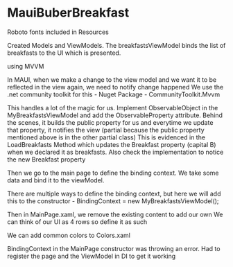 # MauiBuberBreakfast

Roboto fonts included in Resources

Created Models and ViewModels. The breakfastsViewModel binds the list of breakfasts to the UI which is presented.

using MVVM

In MAUI, when we make a change to the view model and we want it to be reflected in the view again, we need to notify change happened
We use the .net community toolkit for this - 
Nuget Package - CommunityToolkit.Mvvm

This handles a lot of the magic for us. 
Implement ObservableObject in the MyBreakfastsViewModel and add the ObservableProperty attribute. Behind the scenes, it builds the public property for us and everytime we update that property, it notifies the view
(partial because the public property mentioned above is in the other partial class) This is evidenced in the LoadBreakfasts Method which updates the Breakfast property (capital B) when we declared it as breakfasts. Also check the implementation
to notice the new Breakfast property


Then we go to the main page to define the binding context. We take some data and bind it to the viewModel.

There are multiple ways to define the binding context, but here we will add this to the constructor - BindingContext = new MyBreakfastsViewModel();

Then in MainPage.xaml, we remove the existing content to add our own
We can think of our UI as 4 rows so define it as such

We can add common colors to Colors.xaml

BindingContext in the MainPage constructor was throwing an error. Had to register the page and the ViewModel in DI to get it working










































